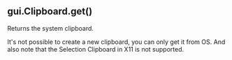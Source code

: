 ## gui.Clipboard.get()

Returns the system clipboard.

It's not possible to create a new clipboard, you can only get it from OS. And also note that the Selection Clipboard in X11 is not supported.